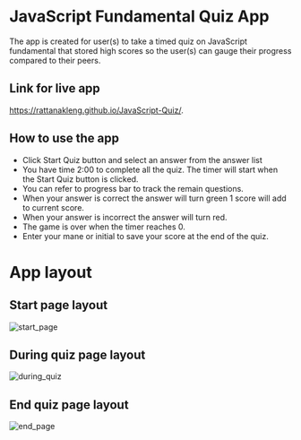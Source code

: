 # JavaScript Fundamental Quiz App

The app is created for user(s) to take a timed quiz on JavaScript fundamental that stored high scores so the user(s) can gauge their progress compared to their peers.


## Link for live app
 https://rattanakleng.github.io/JavaScript-Quiz/.


## How to use the app
-	Click Start Quiz button and select an answer from the answer list
-	You have time 2:00 to complete all the quiz. The timer will start when the Start Quiz button is clicked.
-   You can refer to progress bar to track the remain questions.
-	When your answer is correct the answer will turn green 1 score will add to current score.
-   When your answer is incorrect the answer will turn red. 
-	The game is over when the timer reaches 0.
-	Enter your mane or initial to save your score at the end of the quiz.



# App layout 

## Start page layout
![start_page](https://user-images.githubusercontent.com/29310963/107843650-ee3b3b00-6d81-11eb-9fa4-341b2257f5aa.PNG)

## During quiz page layout
![during_quiz](https://user-images.githubusercontent.com/29310963/107843645-e7142d00-6d81-11eb-840b-feac91551704.PNG)

## End quiz page layout
![end_page](https://user-images.githubusercontent.com/29310963/107843646-ea0f1d80-6d81-11eb-9b8b-686c4d337a31.PNG)










